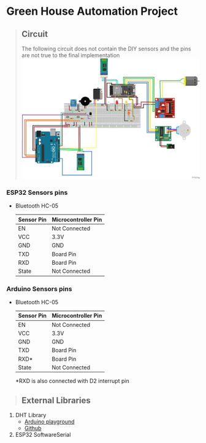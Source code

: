 # **Green House Automation Project**

> ## Circuit
>
> The following circuit does not contain the DIY sensors and the pins are not true to the final implementation
> ![Circuit image (Not the final)](./images/circuit.png)

### **ESP32 Sensors pins**

-   Bluetooth HC-05

    | Sensor Pin | Microcontroller Pin |
    | ---------- | ------------------- |
    | EN         | Not Connected       |
    | VCC        | 3.3V                |
    | GND        | GND                 |
    | TXD        | Board Pin           |
    | RXD        | Board Pin           |
    | State      | Not Connected       |

### **Arduino Sensors pins**

-   Bluetooth HC-05

    | Sensor Pin | Microcontroller Pin |
    | ---------- | ------------------- |
    | EN         | Not Connected       |
    | VCC        | 3.3V                |
    | GND        | GND                 |
    | TXD        | Board Pin           |
    | RXD\*      | Board Pin           |
    | State      | Not Connected       |

    \*RXD is also connected with D2 interrupt pin

> ## External Libraries

1. DHT Library
    - [Arduino playground](https://github.com/RobTillaart/Arduino/tree/master/libraries/DHTlib)
    - [Github](https://github.com/RobTillaart/Arduino/tree/master/libraries/DHTlib)
2. ESP32 SoftwareSerial
